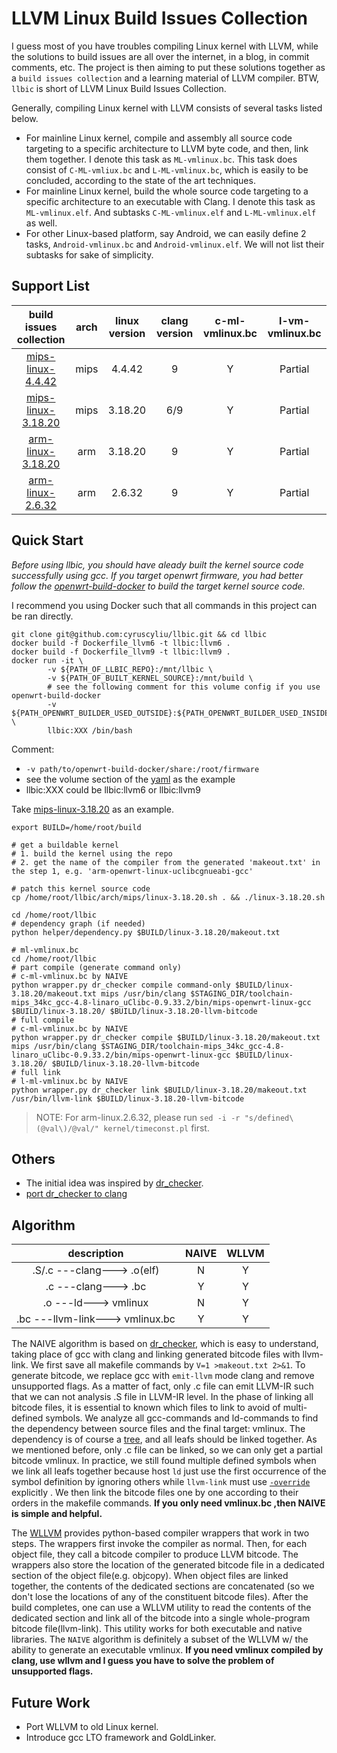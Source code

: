 # LLVM Linux Build Issues Collection

I guess most of you have troubles compiling Linux kernel with LLVM, while the solutions to build issues are all over
the internet, in a blog, in commit comments, etc. The project is then aiming to put these solutions together as a 
`build issues collection` and a learning material of LLVM compiler. BTW, `llbic` is short of LLVM Linux Build Issues
 Collection.
 
 Generally, compiling Linux kernel with LLVM consists of several tasks listed below.
 + For mainline Linux kernel, compile and assembly all source code targeting to a specific architecture to LLVM byte 
 code, and then, link them together. I denote this task as `ML-vmlinux.bc`. This task does consist of `C-ML-vmliux.bc`
 and `L-ML-vmlinux.bc`, which is easily to be concluded, according to the state of the art techniques.
 + For mainline Linux kernel, build the whole source code targeting to a specific architecture to an executable with 
 Clang. I denote this task as `ML-vmlinux.elf`. And subtasks `C-ML-vmlinux.elf` and `L-ML-vmlinux.elf` as well.
 + For other Linux-based platform, say Android, we can easily define 2 tasks, `Android-vmlinux.bc` and
 `Android-vmlinux.elf`. We will not list their subtasks for sake of simplicity.


## Support List
|build issues collection|arch|linux version|clang version|c-ml-vmlinux.bc|l-vm-vmlinux.bc|
|:---:|:---:|:---:|:---:|:---:|:---:|
|[mips-linux-4.4.42](./arch/mips/linux-4.4.42.md)|mips|4.4.42|9|Y|Partial|
|[mips-linux-3.18.20](./arch/mips/linux-3.18.20.md)|mips|3.18.20|6/9|Y|Partial|
|[arm-linux-3.18.20](./arch/arm/linux-3.18.20.md)|arm|3.18.20|9|Y|Partial|
|[arm-linux-2.6.32](./arch/arm/linux-2.6.32.md)|arm|2.6.32|9|Y|Partial|

## Quick Start

*Before using llbic, you should have aleady built the kernel source code successfully using gcc.*
*If you target openwrt firmware, you had better follow the [openwrt-build-docker](https://github.com/cyruscyliu/openwrt-build-docker) to build the target kernel source code.*

I recommend you using Docker such that all commands in this project can be ran directly.

```shell script
git clone git@github.com:cyruscyliu/llbic.git && cd llbic
docker build -f Dockerfile_llvm6 -t llbic:llvm6 .
docker build -f Dockerfile_llvm9 -t llbic:llvm9 .
docker run -it \
        -v ${PATH_OF_LLBIC_REPO}:/mnt/llbic \
        -v ${PATH_OF_BUILT_KERNEL_SOURCE}:/mnt/build \
        # see the following comment for this volume config if you use openwrt-build-docker
        -v ${PATH_OPENWRT_BUILDER_USED_OUTSIDE}:${PATH_OPENWRT_BUILDER_USED_INSIDE} \
        llbic:XXX /bin/bash
```


Comment:
- `-v path/to/openwrt-build-docker/share:/root/firmware`
- see the volume section of the [yaml](https://github.com/cyruscyliu/openwrt-build-docker/blob/master/10.03/docker-compose.yml) as the example
- llbic:XXX could be llbic:llvm6 or llbic:llvm9

Take [mips-linux-3.18.20](./arch/mips/linux-3.18.20.md) as an example.

```shell script
export BUILD=/home/root/build

# get a buildable kernel 
# 1. build the kernel using the repo
# 2. get the name of the compiler from the generated 'makeout.txt' in the step 1, e.g. 'arm-openwrt-linux-uclibcgnueabi-gcc'

# patch this kernel source code
cp /home/root/llbic/arch/mips/linux-3.18.20.sh . && ./linux-3.18.20.sh

cd /home/root/llbic
# dependency graph (if needed)
python helper/dependency.py $BUILD/linux-3.18.20/makeout.txt

# ml-vmlinux.bc
cd /home/root/llbic
# part compile (generate command only)
# c-ml-vmlinux.bc by NAIVE
python wrapper.py dr_checker compile command-only $BUILD/linux-3.18.20/makeout.txt mips /usr/bin/clang $STAGING_DIR/toolchain-mips_34kc_gcc-4.8-linaro_uClibc-0.9.33.2/bin/mips-openwrt-linux-gcc $BUILD/linux-3.18.20/ $BUILD/linux-3.18.20-llvm-bitcode
# full compile
# c-ml-vmlinux.bc by NAIVE
python wrapper.py dr_checker compile $BUILD/linux-3.18.20/makeout.txt mips /usr/bin/clang $STAGING_DIR/toolchain-mips_34kc_gcc-4.8-linaro_uClibc-0.9.33.2/bin/mips-openwrt-linux-gcc $BUILD/linux-3.18.20/ $BUILD/linux-3.18.20-llvm-bitcode
# full link
# l-ml-vmlinux.bc by NAIVE
python wrapper.py dr_checker link $BUILD/linux-3.18.20/makeout.txt /usr/bin/llvm-link $BUILD/linux-3.18.20-llvm-bitcode
```

>NOTE: For arm-linux.2.6.32, please run `sed -i -r "s/defined\(@val\)/@val/" kernel/timeconst.pl` first.

## Others
+ The initial idea was inspired by [dr_checker](https://github.com/ucsb-seclab/dr_checker).
+ [port dr_checker to clang](./doc/port-dr_checker-2-clang.md)

## Algorithm

|description|NAIVE|WLLVM|
|:---:|:---:|:---:|
|.S/.c ---clang---> .o(elf)|N|Y|
|.c ---clang---> .bc|Y|Y|
|.o ---ld---> vmlinux|N|Y|
|.bc ---llvm-link---> vmlinux.bc|Y|Y

The NAIVE algorithm is based on [dr_checker](https://github.com/ucsb-seclab/dr_checker), which is easy to understand, 
taking place of gcc with clang and linking generated bitcode files with llvm-link. We first save all makefile commands 
by `V=1 >makeout.txt 2>&1`. To generate bitcode, we replace gcc with `emit-llvm` mode clang and remove unsupported flags.
As a matter of fact, only .c file can emit LLVM-IR such that we can not analysis .S file in LLVM-IR level.
In the phase of linking all bitcode files, it is essential to known which files to link to avoid of multi-defined symbols. We
analyze all gcc-commands and ld-commands to find the dependency between source files and the final target: vmlinux.
The dependency is of course a [tree](./arch/mips/linux-3.18.20.gv.pdf), and all leafs should be linked together. As we 
mentioned before, only .c file can be linked, so we can only get a partial bitcode vmlinux. In practice, we still found multiple
defined symbols when we link all leafs together because host `ld` just use the first occurrence of the symbol definition
by ignoring others while `llvm-link` must use [`-override`](http://lists.llvm.org/pipermail/llvm-commits/Week-of-Mon-20150420/272071.html) 
explicitly . We then link the bitcode files one by one according to their orders in the makefile commands.
**If you only need vmlinux.bc ,then NAIVE is simple and helpful.**

The [WLLVM](https://github.com/travitch/whole-program-llvm) provides python-based compiler wrappers that work in two 
steps. The wrappers first invoke the compiler as normal. Then, for each object file, they call a bitcode compiler to 
produce LLVM bitcode. The wrappers also store the location of the generated bitcode file in a dedicated section of the 
object file(e.g. objcopy). When object files are linked together, the contents of the dedicated sections are 
concatenated (so we don't lose the locations of any of the constituent bitcode files). After the build completes, 
one can use a WLLVM utility to read the contents of the dedicated section and link all of the bitcode into a single 
whole-program bitcode file(llvm-link). This utility works for both executable and native libraries. The `NAIVE` 
algorithm is definitely a subset of the WLLVM w/ the ability to generate an executable vmlinux. **If you need vmlinux 
compiled by clang, use wllvm and I guess you have to solve the problem of unsupported flags.**

## Future Work
+ Port WLLVM to old Linux kernel.
+ Introduce gcc LTO framework and GoldLinker.
